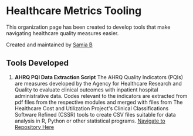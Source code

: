 # Healthcare Metrics Tooling

This organization page has been created to develop tools that make navigating healthcare quality measures easier. 

Created and maintained by [Samia B](https://github.com/samiaab1990) 

## Tools Developed 
1. <b>AHRQ PQI Data Extraction Script</b>
The AHRQ Quality Indicators (PQIs) are measures developed by the Agency for Healthcare Research and Quality to evaluate clinical outcomes with inpatient hospital administrative data. Codes relevant to the indicators are extracted from pdf files from the respective modules and merged with files from The Healthcare Cost and Utilization Project's Clinical Classifications Software Refined (CSSR) tools to create CSV files suitable for data analysis in R, Python or other statistical programs. 
[Navigate to Repository Here](https://github.com/samiaab1990/AHRQ-Quality-Indicators-CSV)

